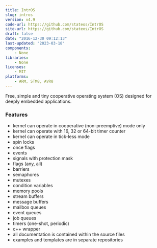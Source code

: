 ```yaml
---
title: IntrOS
slug: intros
version: v4.9
code-url: https://github.com/stateos/IntrOS
site-url: https://github.com/stateos/IntrOS
draft: false
date: "2016-12-30 09:12:13"
last-updated: "2023-03-18"
components:
    - None
libraries:
    - None
licenses:
    - MIT
platforms:
    - ARM, STM8, AVR8
---
```

Free, simple and tiny cooperative operating system (OS) designed for deeply embedded applications.

<!--more-->

### Features
- kernel can operate in cooperative (non-preemptive) mode only
- kernel can operate with 16, 32 or 64-bit timer counter
- kernel can operate in tick-less mode
- spin locks
- once flags
- events
- signals with protection mask
- flags (any, all)
- barriers
- semaphores
- mutexes
- condition variables
- memory pools
- stream buffers
- message buffers
- mailbox queues
- event queues
- job queues
- timers (one-shot, periodic)
- c++ wrapper
- all documentation is contained within the source files
- examples and templates are in separate repositories

